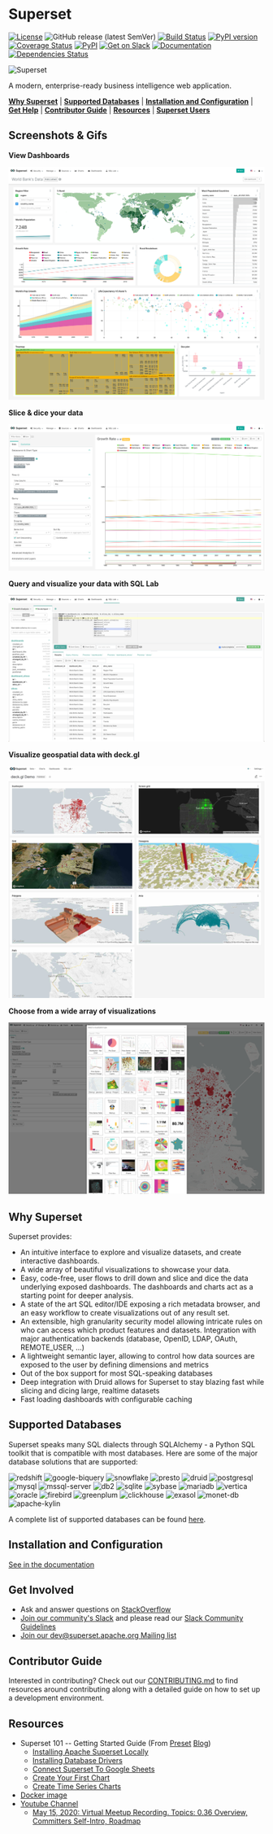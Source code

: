 <!--
Licensed to the Apache Software Foundation (ASF) under one
or more contributor license agreements.  See the NOTICE file
distributed with this work for additional information
regarding copyright ownership.  The ASF licenses this file
to you under the Apache License, Version 2.0 (the
"License"); you may not use this file except in compliance
with the License.  You may obtain a copy of the License at

  http://www.apache.org/licenses/LICENSE-2.0

Unless required by applicable law or agreed to in writing,
software distributed under the License is distributed on an
"AS IS" BASIS, WITHOUT WARRANTIES OR CONDITIONS OF ANY
KIND, either express or implied.  See the License for the
specific language governing permissions and limitations
under the License.
-->
Superset
=========

[![License](https://img.shields.io/badge/License-Apache%202.0-blue.svg)](https://opensource.org/licenses/Apache-2.0)
![GitHub release (latest SemVer)](https://img.shields.io/github/v/release/apache/incubator-superset)
[![Build Status](https://travis-ci.org/apache/incubator-superset.svg?branch=master)](https://travis-ci.org/apache/incubator-superset)
[![PyPI version](https://badge.fury.io/py/apache-superset.svg)](https://badge.fury.io/py/apache-superset)
[![Coverage Status](https://codecov.io/github/apache/incubator-superset/coverage.svg?branch=master)](https://codecov.io/github/apache/incubator-superset)
[![PyPI](https://img.shields.io/pypi/pyversions/apache-superset.svg?maxAge=2592000)](https://pypi.python.org/pypi/apache-superset)
[![Get on Slack](https://img.shields.io/badge/slack-join-orange.svg)](https://join.slack.com/t/apache-superset/shared_invite/zt-g8lpruog-HeqpgYrwdfrD5OYhlU7hPQ)
[![Documentation](https://img.shields.io/badge/docs-apache.org-blue.svg)](https://superset.incubator.apache.org)
[![Dependencies Status](https://david-dm.org/apache/incubator-superset/status.svg?path=superset-frontend)](https://david-dm.org/apache/incubator-superset?path=superset-frontend)

<img
  src="https://cloud.githubusercontent.com/assets/130878/20946612/49a8a25c-bbc0-11e6-8314-10bef902af51.png"
  alt="Superset"
  width="500"
/>

A modern, enterprise-ready business intelligence web application.

[**Why Superset**](#why-superset) |
[**Supported Databases**](#supported-databases) |
[**Installation and Configuration**](#installation-and-configuration) |
[**Get Help**](#get-help) |
[**Contributor Guide**](#contributor-guide) |
[**Resources**](#resources) |
[**Superset Users**](INTHEWILD.md)


## Screenshots & Gifs

**View Dashboards**

<kbd><img title="View Dashboards" src="https://raw.githubusercontent.com/apache/incubator-superset/master/superset-frontend/images/screenshots/bank_dash.png"></kbd><br/>

**Slice & dice your data**

<kbd><img title="Slice & dice your data" src="https://raw.githubusercontent.com/apache/incubator-superset/master/superset-frontend/images/screenshots/explore.png"></kbd><br/>

**Query and visualize your data with SQL Lab**

<kbd><img title="SQL Lab" src="https://raw.githubusercontent.com/apache/incubator-superset/master/superset-frontend/images/screenshots/sqllab.png"></kbd><br/>

**Visualize geospatial data with deck.gl**

<kbd><img title="Geospatial" src="https://raw.githubusercontent.com/apache/incubator-superset/master/superset-frontend/images/screenshots/deckgl_dash.png"></kbd><br/>

**Choose from a wide array of visualizations**

<kbd><img title="Visualizations" src="https://raw.githubusercontent.com/apache/incubator-superset/master/superset-frontend/images/screenshots/visualizations.png"></kbd><br/>

## Why Superset

Superset provides:
* An intuitive interface to explore and visualize datasets, and
    create interactive dashboards.
* A wide array of beautiful visualizations to showcase your data.
* Easy, code-free, user flows to drill down and slice and dice the data
    underlying exposed dashboards. The dashboards and charts act as a starting
    point for deeper analysis.
* A state of the art SQL editor/IDE exposing a rich metadata browser, and
    an easy workflow to create visualizations out of any result set.
* An extensible, high granularity security model allowing intricate rules
    on who can access which product features and datasets.
    Integration with major
    authentication backends (database, OpenID, LDAP, OAuth, REMOTE_USER, ...)
* A lightweight semantic layer, allowing to control how data sources are
    exposed to the user by defining dimensions and metrics
* Out of the box support for most SQL-speaking databases
* Deep integration with Druid allows for Superset to stay blazing fast while
    slicing and dicing large, realtime datasets
* Fast loading dashboards with configurable caching


## Supported Databases

Superset speaks many SQL dialects through SQLAlchemy - a Python
SQL toolkit that is compatible with most databases. Here are some of the major database solutions that are supported:

<p float="left">
  <img src="https://i.ibb.co/qYyYdsr/redshift.png" alt="redshift" border="0" width="106" height="41" />
  <img src="https://i.ibb.co/2NNMw6v/google-biquery.png" alt="google-biquery" border="0" width="114" height="43"/>
  <img src="https://i.ibb.co/wsRz69h/snowflake.png" alt="snowflake" border="0" width="152" height="46"/>
  <img src="https://i.ibb.co/NFYp0Dp/presto.png" alt="presto" border="0" width="152" height="46"/>
  <img src="https://i.ibb.co/Jt3t15c/druid.png" alt="druid" border="0" width="135" height="37" />
  <img src="https://i.ibb.co/dW0b1XR/postgresql.png" alt="postgresql" border="0" width="132" height="81" />
  <img src="https://i.ibb.co/vB2tYV0/mysql.png" alt="mysql" border="0" width="119" height="62" />
  <img src="https://i.ibb.co/xJwvjpP/mssql-server.png" alt="mssql-server" border="0" width="93" height="74" />
  <img src="https://i.ibb.co/JFcNNdm/db2.png" alt="db2" border="0" width="62" height="62" />
  <img src="https://i.ibb.co/YPBYYC9/sqlite.png" alt="sqlite" border="0" width="102" height="45" />
  <img src="https://i.ibb.co/SN64C3k/sybase.png" alt="sybase" border="0" width="128" height="47" />
  <img src="https://i.ibb.co/61TMxy0/mariadb.png" alt="mariadb" border="0" width="83" height="63" />
  <img src="https://i.ibb.co/Q60LPXv/vertica.png" alt="vertica" border="0" width="128" height="40" />
  <img src="https://i.ibb.co/tqSs9GY/oracle.png" alt="oracle" border="0" width="121" height="66" />
  <img src="https://i.ibb.co/sCt1Vq5/firebird.png" alt="firebird" border="0" width="86" height="56" />
  <img src="https://i.ibb.co/njkft6L/greenplum.png" alt="greenplum" border="0" width="140" height="45" />
  <img src="https://i.ibb.co/p2pVv2C/clickhouse.png" alt="clickhouse" border="0" width="133" height="34" />  
  <img src="https://i.ibb.co/TwK9gFT/exasol.png" alt="exasol" border="0" width="106" height="59" />
  <img src="https://i.ibb.co/xgvM0tT/monet-db.png" alt="monet-db" border="0" width="106" height="46" />
  <img src="https://i.ibb.co/kSsbBMC/apache-kylin.png" alt="apache-kylin" border="0" width="56" height="64"/>
</p>

A complete list of supported databases can be found
[here](https://superset.incubator.apache.org/#databases).


## Installation and Configuration

[See in the documentation](https://superset.incubator.apache.org/installation.html)


## Get Involved

* Ask and answer questions on [StackOverflow](https://stackoverflow.com/questions/tagged/apache-superset)
* [Join our community's Slack](https://join.slack.com/t/apache-superset/shared_invite/zt-g8lpruog-HeqpgYrwdfrD5OYhlU7hPQ)
  and please read our [Slack Community Guidelines](CODE_OF_CONDUCT.md#slack-community-guidelines)
* [Join our dev@superset.apache.org Mailing list](https://lists.apache.org/list.html?dev@superset.apache.org)


## Contributor Guide

Interested in contributing? Check out our
[CONTRIBUTING.md](https://github.com/apache/superset/blob/master/CONTRIBUTING.md)
to find resources around contributing along with a detailed guide on
how to set up a development environment.


## Resources

* Superset 101 -- Getting Started Guide (From [Preset](https://preset.io) [Blog](https://preset.io/blog/))
  * [Installing Apache Superset Locally](https://preset.io/blog/2020-05-11-getting-started-installing-superset/)
  * [Installing Database Drivers](https://preset.io/blog/2020-05-18-install-db-drivers/)
  * [Connect Superset To Google Sheets](https://preset.io/blog/2020-06-01-connect-superset-google-sheets/)
  * [Create Your First Chart](https://preset.io/blog/2020-06-08-first-chart/)
  * [Create Time Series Charts](https://preset.io/blog/2020-06-26-timeseries-chart/)
* [Docker image](https://hub.docker.com/r/preset/superset/)
* [Youtube Channel](https://www.youtube.com/channel/UCMuwrvBsg_jjI2gLcm04R0g)
  * [May 15, 2020: Virtual Meetup Recording. Topics: 0.36 Overview, Committers Self-Intro, Roadmap](https://www.youtube.com/watch?v=tXGDmqjmcTs&t=20s)
